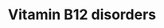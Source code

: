 ---
annotations:
- id: DOID:0050717
  parent: genetic disease
  type: Disease Ontology
  value: methylmalonic aciduria and homocystinuria type cblF
- id: DOID:14749
  parent: genetic disease
  type: Disease Ontology
  value: methylmalonic acidemia
- id: CL:0000255
  parent: eukaryotic cell
  type: Cell Type Ontology
  value: eukaryotic cell
- id: DOID:0050715
  parent: genetic disease
  type: Disease Ontology
  value: methylmalonic aciduria and homocystinuria type cblC
- id: DOID:0050731
  parent: genetic disease
  type: Disease Ontology
  value: vitamin B12 deficiency
- id: PW:0001811
  parent: disease pathway
  type: Pathway Ontology
  value: methylmalonic aciduria, cobalamin-related pathway
- id: DOID:0060742
  parent: genetic disease
  type: Disease Ontology
  value: methylmalonic acidemia cblA type
- id: DOID:0060743
  parent: genetic disease
  type: Disease Ontology
  value: methylmalonic acidemia cblB type
- id: DOID:0050716
  parent: genetic disease
  type: Disease Ontology
  value: methylmalonic aciduria and homocystinuria type cblD
- id: PW:0001961
  parent: regulatory pathway
  type: Pathway Ontology
  value: mitochondria dynamics pathway
- id: CL:0000181
  parent: null
  type: Cell Type Ontology
  value: obsolete metabolising cell
- id: DOID:0060740
  parent: genetic disease
  type: Disease Ontology
  value: methylmalonic aciduria due to methylmalonyl-CoA mutase deficiency
- id: PW:0000397
  parent: classic metabolic pathway
  type: Pathway Ontology
  value: cobalamin metabolic pathway
authors:
- Mzolisi
- Khanspers
- DeSl
- Egonw
- IreneHemel
- Eweitz
- Finterly
- Fehrhart
communities:
- IEM
- RareDiseases
description: This pathway depicts the metabolism of cobalamin (also known as cbl or
  Vit. B12) and related diseases (for a full overview of the B12 metabolism, see [https://www.wikipathways.org/index.php/Pathway:WP1533]).
  Vit. B12 is derived from food sources and thereafter metabolised for 2 reasons;
  1. to methylate homocysteine to methionine, and 2. to convert methylmalonyl-CoA
  to succinyl-CoA. This pathway depicts 15 distinct diseases which are related to
  a malfunctioning in the absorption and transport section, or the intracellular processing
  of Cbl. However, the exact function of some proteins which have been linked to these
  diseases, remains unclear. Substitution of Vit. B12 is a therapeutic option for
  patients with  absorption and transport related diseases, however does not perform
  so well for patient with intracellular processing defects.  This pathway was inspired
  by Chapter 13 of the book of Blau (ISBN 3642403360 (978-3642403361)).
last-edited: 2021-11-30
organisms:
- Homo sapiens
redirect_from:
- /index.php/Pathway:WP4271
- /instance/WP4271
revision: null
schema-jsonld:
- '@context': https://schema.org/
  '@id': https://wikipathways.github.io/pathways/WP4271.html
  '@type': Dataset
  creator:
    '@type': Organization
    name: WikiPathways
  description: This pathway depicts the metabolism of cobalamin (also known as cbl
    or Vit. B12) and related diseases (for a full overview of the B12 metabolism,
    see [https://www.wikipathways.org/index.php/Pathway:WP1533]). Vit. B12 is derived
    from food sources and thereafter metabolised for 2 reasons; 1. to methylate homocysteine
    to methionine, and 2. to convert methylmalonyl-CoA to succinyl-CoA. This pathway
    depicts 15 distinct diseases which are related to a malfunctioning in the absorption
    and transport section, or the intracellular processing of Cbl. However, the exact
    function of some proteins which have been linked to these diseases, remains unclear.
    Substitution of Vit. B12 is a therapeutic option for patients with  absorption
    and transport related diseases, however does not perform so well for patient with
    intracellular processing defects.  This pathway was inspired by Chapter 13 of
    the book of Blau (ISBN 3642403360 (978-3642403361)).
  keywords:
  - (cob(II)alamin)
  - (cob(III)alamine)
  - (cyanocobalamin)
  - 2 * Cbl
  - 2 * SAH
  - 2 * SAM
  - AMN
  - Adenosylcobalamin
  - CUBN
  - Cbl
  - Cofactor
  - Complex
  - FAD
  - FMN
  - HC
  - Hcy
  - Homocysteine
  - IF
  - MMA
  - MTHF
  - MUT
  - Methionine
  - Methylcobalamin
  - Methylmalonic Acid
  - Methylmalonyl-CoA
  - NADP+
  - NADPH
  - 'Protein in '
  - Succinyl-CoA
  - TC II
  - TC receptor
  - THF
  - cbLA
  - cbLB
  - cbLC
  - cbLD
  - cbLD-I
  - cbLD-II
  - cbLE
  - cbLF
  - cbLG
  - cbLJ
  - coBM/cbLF
  license: CC0
  name: Vitamin B12 disorders
seo: CreativeWork
title: Vitamin B12 disorders
wpid: WP4271
---